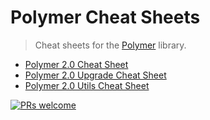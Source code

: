 # Polymer Cheat Sheets

> Cheat sheets for the [Polymer](https://www.polymer-project.org) library.

- [Polymer 2.0 Cheat Sheet](https://github.com/StartPolymer/polymer-cheat-sheets/blob/master/2.0/polymer.md)
- [Polymer 2.0 Upgrade Cheat Sheet](https://github.com/StartPolymer/polymer-cheat-sheets/blob/master/2.0/polymer-upgrade.md)
- [Polymer 2.0 Utils Cheat Sheet](https://github.com/StartPolymer/polymer-cheat-sheets/blob/master/2.0/polymer-2-utils-cheat-sheet.md)

[![PRs welcome](https://img.shields.io/badge/PRs-welcome-brightgreen.svg?style=flat-square)](https://github.com/StartPolymer/polymer-cheat-sheets/pulls)
